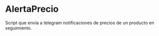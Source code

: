 # AlertaPrecio
Script que envía a telegram notificaciones de precios de un producto en seguimiento.
